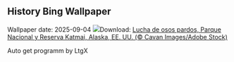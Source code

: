 ## History Bing Wallpaper
Wallpaper date: 2025-09-04
![](https://www.bing.com/th?id=OHR.WrestlingBears_ES-ES0873710105_UHD.jpg&w=1000)Download: [Lucha de osos pardos, Parque Nacional y Reserva Katmai, Alaska, EE. UU. (© Cavan Images/Adobe Stock)](https://www.bing.com/th?id=OHR.WrestlingBears_ES-ES0873710105_UHD.jpg)

Auto get programm by LtgX
